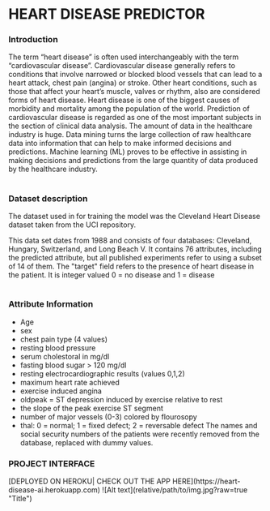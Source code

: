# <h1> HEART DISEASE PREDICTOR </h1>
<h3> Introduction </h3>
 The term “heart disease” is often used interchangeably with the term “cardiovascular disease”. Cardiovascular disease generally refers to conditions that involve narrowed or blocked blood vessels that can lead to a heart attack, chest pain (angina) or stroke. Other heart conditions, such as those that affect your heart’s muscle, valves or rhythm, also are considered forms of heart disease.
Heart disease is one of the biggest causes of morbidity and mortality among the population of the world. Prediction of cardiovascular disease is regarded as one of the most important subjects in the section of clinical data analysis. The amount of data in the healthcare industry is huge. Data mining turns the large collection of raw healthcare data into information that can help to make informed decisions and predictions.  
Machine learning (ML) proves to be effective in assisting in making decisions and predictions from the large quantity of data produced by the healthcare industry.

# <h3> Dataset description 
  The dataset used in for training the model was the Cleveland Heart Disease dataset taken from the UCI repository.
 
This data set dates from 1988 and consists of four databases: Cleveland, Hungary, Switzerland, and Long Beach V. It contains 76 attributes, including the predicted attribute, but all published experiments refer to using a subset of 14 of them. The "target" field refers to the presence of heart disease in the patient. It is integer valued 0 = no disease and 1 = disease

# <h3> Attribute Information </h3>
* Age
* sex
* chest pain type (4 values)
* resting blood pressure
* serum cholestoral in mg/dl
* fasting blood sugar > 120 mg/dl
* resting electrocardiographic results (values 0,1,2)
* maximum heart rate achieved
* exercise induced angina
* oldpeak = ST depression induced by exercise relative to rest
* the slope of the peak exercise ST segment
* number of major vessels (0-3) colored by flourosopy
* thal: 0 = normal; 1 = fixed defect; 2 = reversable defect
The names and social security numbers of the patients were recently removed from the database, replaced with dummy values.

<h3> PROJECT INTERFACE </h3>
[DEPLOYED ON HEROKU| CHECK OUT THE APP HERE](https://heart-disease-ai.herokuapp.com)
![Alt text](relative/path/to/img.jpg?raw=true "Title")
